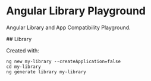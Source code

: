 # Angular Library Playground

Angular Library and App Compatibility Playground.

## Library

Created with:

```
ng new my-library --createApplication=false
cd my-library
ng generate library my-library
```
